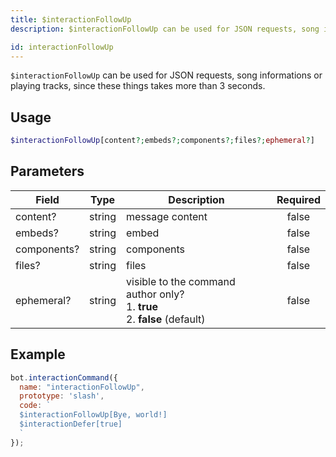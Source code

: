 ```yaml
---
title: $interactionFollowUp 
description: $interactionFollowUp can be used for JSON requests, song informations or playing tracks, since these things takes more than 3 seconds.

id: interactionFollowUp
---
```


`$interactionFollowUp` can be used for JSON requests, song informations or playing tracks, since these things takes more than 3 seconds.

## Usage

```php
$interactionFollowUp[content?;embeds?;components?;files?;ephemeral?]
```

## Parameters 


| Field       | Type   | Description                                                                      | Required |
| ----------- | ------ | -------------------------------------------------------------------------------- |:--------:|
| content?    | string | message content                                                                  |    false    |
| embeds?     | string | embed                                                                            |    false    |
| components? | string | components                                                                       |    false    |
| files?      | string | files                                                                            |    false    |
| ephemeral? | string | visible to the command author only? <br /> 1. **true** <br /> 2. **false** (default) |    false    |


## Example

```javascript
bot.interactionCommand({
  name: "interactionFollowUp",
  prototype: 'slash',
  code: `
  $interactionFollowUp[Bye, world!]
  $interactionDefer[true]
  `
});
```

